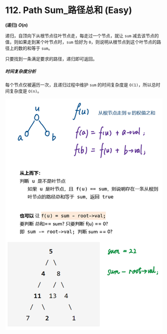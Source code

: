 # 112. Path Sum_路径总和 (Easy)

**(递归) $O(n)$**

递归，自顶向下从根节点往叶节点走，每走过一个节点，就让 `sum` 减去该节点的值，则如果走到某个叶节点时，`sum` 恰好为 `0`，则说明从根节点到这个叶节点的路径上的数的和等于 `sum`。

只要找到一条满足要求的路径，递归即可返回。

##### 时间复杂度分析

每个节点仅被遍历一次，且递归过程中维护 `sum` 的时间复杂度是 `O(1)`，所以总时间复杂度是 `O(n)`。

![solve](https://raw.githubusercontent.com/KimmiGYH/LeetCode_Notes_Public/master/Section05_Solutions/0112_Path%20Sum_%E8%B7%AF%E5%BE%84%E6%80%BB%E5%92%8C/solve.png)